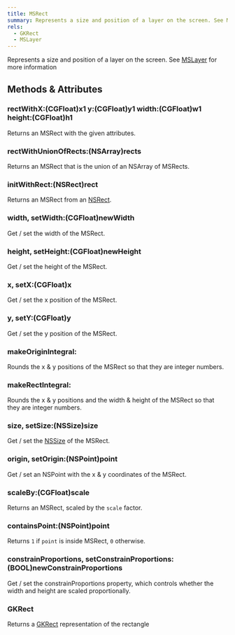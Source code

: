 ```yaml
---
title: MSRect
summary: Represents a size and position of a layer on the screen. See MSLayer for more information.
rels:
  - GKRect
  - MSLayer
---
```


Represents a size and position of a layer on the screen. See [MSLayer](/reference/class/MSLayer/) for more information


## Methods & Attributes

### rectWithX:(CGFloat)x1 y:(CGFloat)y1 width:(CGFloat)w1 height:(CGFloat)h1

Returns an MSRect with the given attributes.

### rectWithUnionOfRects:(NSArray)rects

Returns an MSRect that is the union of an NSArray of MSRects.

### initWithRect:(NSRect)rect

Returns an MSRect from an [NSRect](https://developer.apple.com/library/mac/documentation/Cocoa/Reference/Foundation/Miscellaneous/Foundation_DataTypes/index.html#//apple_ref/c/tdef/NSRect).

### width, setWidth:(CGFloat)newWidth

Get / set the width of the MSRect.

### height, setHeight:(CGFloat)newHeight

Get / set the height of the MSRect.

### x, setX:(CGFloat)x

Get / set the x position of the MSRect.

### y, setY:(CGFloat)y

Get / set the y position of the MSRect.

### makeOriginIntegral:

Rounds the x & y positions of the MSRect so that they are integer numbers.

### makeRectIntegral:

Rounds the x & y positions and the width & height of the MSRect so that they are integer numbers.

### size, setSize:(NSSize)size

Get / set the [NSSize](https://developer.apple.com/library/mac/documentation/Cocoa/Reference/Foundation/Miscellaneous/Foundation_DataTypes/#//apple_ref/c/tdef/NSSize) of the MSRect.

### origin, setOrigin:(NSPoint)point

Get / set an NSPoint with the x & y coordinates of the MSRect.

### scaleBy:(CGFloat)scale

Returns an MSRect, scaled by the `scale` factor.

### containsPoint:(NSPoint)point

Returns `1` if `point` is inside MSRect, `0` otherwise.

### constrainProportions, setConstrainProportions:(BOOL)newConstrainProportions

Get / set the constrainProportions property, which controls whether the width and height are scaled proportionally.

### GKRect

Returns a [GKRect](/reference/class/GKRect/) representation of the rectangle
